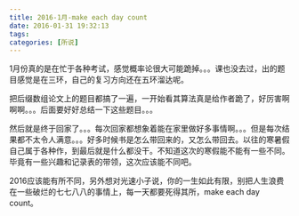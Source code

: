 ```yaml
---
title: 2016-1月-make each day count
date: 2016-01-31 19:32:13
tags: 
categories: [所说]
---
```


1月份真的是在忙于各种考试，感觉概率论很大可能跪掉。。。课也没去过，出的题目感觉是在三环，自己的复习方向还在五环溜达呢。

把后缀数组论文上的题目都搞了一遍，一开始看其算法真是给作者跪了，好厉害啊啊啊。。。后面要好好总结一下这些题目。。。

然后就是终于回家了。。。每次回家都想象着能在家里做好多事情啊。。。但是每次结果都不太令人满意。。。好多时候书是怎么带回来的，又怎么带回去。以往的寒暑假自己属于各种作，到最后就是什么都没干。不知道这次的寒假能不能有一些不同。毕竟有一些兴趣和记录表的带领，这次应该能不同吧。

2016应该能有所不同，另外想对光速小子说，你的一生如此有限，别把人生浪费在一些破烂的七七八八的事情上，每一天都要死得其所，make each day count。
